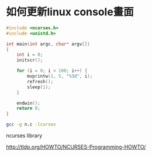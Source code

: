 # 如何更新linux console畫面


```c
#include <ncurses.h>
#include <unistd.h>

int main(int argc, char* argv[])
{
    int i = 0;
    initscr();

    for (i = 0; i < 100; i++) {
        mvprintw(1, 5, "%3d", i);
        refresh();
        sleep(1);
    }

    endwin();
    return 0;
}

```
```sh
gcc -g n.c -lcurses
```

ncurses library

http://tldp.org/HOWTO/NCURSES-Programming-HOWTO/
